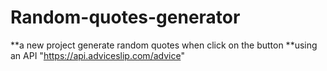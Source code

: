 # Random-quotes-generator
**a new project generate random quotes when click on the button
**using an API "https://api.adviceslip.com/advice"
